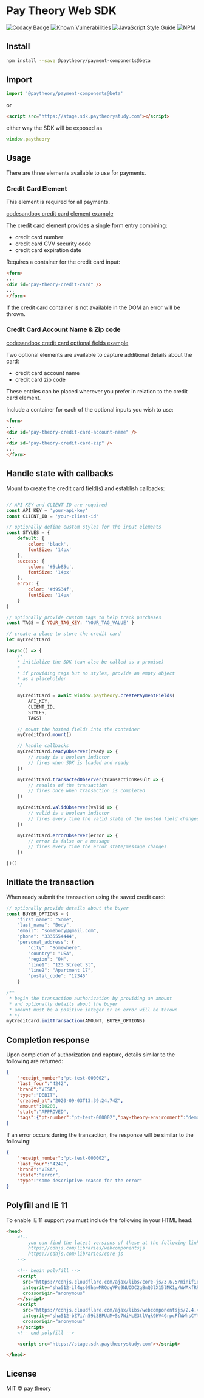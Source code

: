 # Pay Theory Web SDK

[![Codacy Badge](https://app.codacy.com/project/badge/Grade/d446eeab0c444274bfa00aceca3f0875)](https://www.codacy.com/gh/pay-theory/payment-components?utm_source=github.com&amp;utm_medium=referral&amp;utm_content=pay-theory/payment-components&amp;utm_campaign=Badge_Grade) [![Known Vulnerabilities](https://snyk.io/test/github/pay-theory/payment-components/badge.svg?targetFile=package.json)](https://snyk.io/test/github/pay-theory/payment-components?targetFile=package.json) [![JavaScript Style Guide](https://img.shields.io/badge/code_style-standard-brightgreen.svg)](https://standardjs.com) [![NPM](https://img.shields.io/npm/v/@paytheory/payment-components.svg)](https://www.npmjs.com/package/@paytheory/payment-components)

## Install

```bash
npm install --save @paytheory/payment-components@beta
```

## Import

```javascript
import '@paytheory/payment-components@beta'
```

or

```html
<script src="https://stage.sdk.paytheorystudy.com"></script>
```

either way the SDK will be exposed as

```javascript
window.paytheory
```

## Usage

There are three elements available to use for payments.

### Credit Card Element

This element is required for all payments.

[codesandbox credit card element example](https://codesandbox.io/s/payment-example-combined-1i61g?file=/public/index.html)

The credit card element provides a single form entry combining:

-   credit card number
-   credit card CVV security code
-   credit card expiration date

Requires a container for the credit card input:

```html
<form>
...
<div id="pay-theory-credit-card" />
...
</form>
```

If the credit card container is not available in the DOM an error will be thrown.

### Credit Card Account Name & Zip code

[codesandbox credit card optional fields example](https://codesandbox.io/s/payment-examples-split-pvtfi?file=/public/index.html)

Two optional elements are available to capture additional details about the card:

-   credit card account name
-   credit card zip code

These entries can be placed wherever you prefer in relation to the credit card element.

Include a container for each of the optional inputs you wish to use:

```html
<form>
...
<div id="pay-theory-credit-card-account-name" />
...
<div id="pay-theory-credit-card-zip" />
...
</form>
```

## Handle state with callbacks

Mount to create the credit card field(s) and establish callbacks:

```javascript

// API KEY and CLIENT ID are required
const API_KEY = 'your-api-key'
const CLIENT_ID = 'your-client-id'

// optionally define custom styles for the input elements
const STYLES = {
    default: {
        color: 'black',
        fontSize: '14px'
    },
    success: {
        color: '#5cb85c',
        fontSize: '14px'
    },
    error: {
        color: '#d9534f',
        fontSize: '14px'
    }
}

// optionally provide custom tags to help track purchases
const TAGS = { YOUR_TAG_KEY: 'YOUR_TAG_VALUE' }

// create a place to store the credit card
let myCreditCard

(async() => {
    /*
    * initialize the SDK (can also be called as a promise)
    *
    * if providing tags but no styles, provide an empty object
    * as a placeholder
    */

    myCreditCard = await window.paytheory.createPaymentFields(
        API_KEY,
        CLIENT_ID,
        STYLES,
        TAGS)

    // mount the hosted fields into the container
    myCreditCard.mount()

    // handle callbacks
    myCreditCard.readyObserver(ready => {
        // ready is a boolean indictor
        // fires when SDK is loaded and ready
    })

    myCreditCard.transactedObserver(transactionResult => {
        // results of the transaction
        // fires once when transaction is completed
    })

    myCreditCard.validObserver(valid => {
        // valid is a boolean indictor
        // fires every time the valid state of the hosted field changes
    })

    myCreditCard.errorObserver(error => {
        // error is false or a message
        // fires every time the error state/message changes
    })

})()

```

## Initiate the transaction

When ready submit the transaction using the saved credit card:

```javascript
// optionally provide details about the buyer
const BUYER_OPTIONS = {
    "first_name": "Some",
    "last_name": "Body",
    "email": "somebody@gmail.com",
    "phone": "3335554444",
    "personal_address": {
        "city": "Somewhere",
        "country": "USA",
        "region": "OH",
        "line1": "123 Street St",
        "line2": "Apartment 17",
        "postal_code": "12345"
    }

/** 
 * begin the transaction authorization by providing an amount 
 * and optionally details about the buyer
 * amount must be a positive integer or an error will be thrown
 * */
myCreditCard.initTransaction(AMOUNT, BUYER_OPTIONS)
```

## Completion response

Upon completion of authorization and capture, details similar to the following are returned:

```json
{
    "receipt_number":"pt-test-000002",
    "last_four":"4242",
    "brand":"VISA",
    "type":"DEBIT",
    "created_at":"2020-09-03T13:39:24.74Z",
    "amount":10200,
    "state":"APPROVED",
    "tags":{"pt-number":"pt-test-000002","pay-theory-environment":"demo","custom-key1":"custom-value1","custom-key2":"custom-value2"}
}
```
If an error occurs during the transaction, the response will be similar to the following:

```json
{
    "receipt_number":"pt-test-000002",
    "last_four":"4242",
    "brand":"VISA",
    "state":"error",
    "type":"some descriptive reason for the error"
}
```

## Polyfill and IE 11

To enable IE 11 support you must include the following in your HTML head:

```html
<head>
    <!--
        you can find the latest versions of these at the following links
        https://cdnjs.com/libraries/webcomponentsjs
        https://cdnjs.com/libraries/core-js
    -->

    <!-- begin polyfill -->
    <script
      src="https://cdnjs.cloudflare.com/ajax/libs/core-js/3.6.5/minified.js"
      integrity="sha512-il4gs09hawMRQdgVPe9NUODC2gBmQ3lX15lMK1y/WWAkfRRd94yET47NgghJZBSJcPW6ZrqyIziQIT6dI7I3KA=="
      crossorigin="anonymous"
    ></script>
    <script
      src="https://cdnjs.cloudflare.com/ajax/libs/webcomponentsjs/2.4.4/webcomponents-bundle.js"
      integrity="sha512-bZ7i/n59i3BPUaM+5s7WiMcE3tlVqk9HV4GrpcFfWWhsCYtZa+0MZ4LXl2zhjBsmNGmOOVbjk8WvSNa4wdxYNg=="
      crossorigin="anonymous"
    ></script>
    <!-- end polyfill -->

    <script src="https://stage.sdk.paytheorystudy.com"></script>

</head>
```

## License

MIT © [pay theory](https://github.com/pay-theory)
